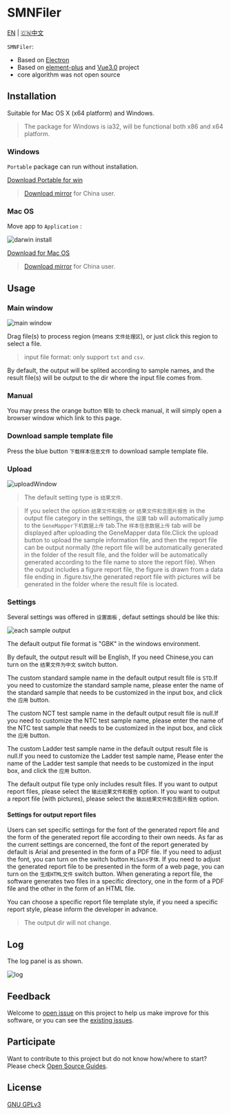 # SMNFiler

[EN](README.md) | [🇨🇳中文](README.CN.md)

`SMNFiler`:

- Based on [Electron](https://electronjs.org)
- Based on [element-plus](https://github.com/element-plus/element-plus) and [Vue3.0](https://github.com/vuejs/core) project
- core algorithm was not open source

## Installation

Suitable for Mac OS X (x64 platform) and Windows.

> The package for Windows is ia32, will be functional both x86 and x64 platform.

### Windows

`Portable` package can run without installation.

[Download Portable for win](https://github.com/NTLx/SMNFiler/releases/download/v0.7.0/SMNFiler.v0.7.0.Win_Portable.exe)

> [Download mirror](http://cloud.cubicise.com:10081/s/8GRKCowfwqoLji8) for China user.

### Mac OS

Move app to `Application` :

![darwin install](https://cdn.jsdelivr.net/gh/Letmeouted/PicGO/Pic/picture.png)

[Download for Mac OS](https://github.com/NTLx/SMNFiler/releases/download/v0.2.1/SMNFiler.v0.2.1.MacOS.dmg)

> [Download mirror](http://cloud.cubicise.com:10081/s/bxbwwpG6NwkaN76) for China user.

## Usage

### Main window

![main window](https://cdn.jsdelivr.net/gh/Letmeouted/PCPicture/Snipaste_2023-08-15_08-37-34.png)

Drag file(s) to process region (means `文件处理区`), or just click this region to select a file.

> input file format: only support `txt` and `csv`.

By default, the output will be splited according to sample names, and the result file(s) will be output to the dir where the input file comes from.

### Manual

You may press the orange button `帮助` to check manual, it will simply open a browser window which link to this page.

### Download sample template file

Press the blue button `下载样本信息文件` to download sample template file.

### Upload

![uploadWindow](https://cdn.jsdelivr.net/gh/Letmeouted/PCPicture/Snipaste_2023-08-15_10-18-32.png)

>The default setting type is `结果文件`.

>If you select the option `结果文件和报告` or `结果文件和含图片报告` in the output file category in the settings, the `设置` tab will automatically jump to the `GeneMapper下机数据上传` tab.The `样本信息数据上传` tab will be displayed after uploading the GeneMapper data file.Click the upload button to upload the sample information file, and then the report file can be output normally (the report file will be automatically generated in the folder of the result file, and the folder will be automatically generated according to the file name to store the report file). When the output includes a figure report file, the figure is drawn from a data file ending in .figure.tsv,the generated report file with pictures will be generated in the folder where the result file is located.

### Settings

Several settings was offered in `设置面板` , defaut settings should be like this:

![each sample output](https://cdn.jsdelivr.net/gh/Letmeouted/PCPicture/Snipaste_2023-09-08_09-59-40.png)

The default output file format is "GBK" in the windows environment.

By default, the output result will be English, If you need Chinese,you can turn on the `结果文件为中文` switch button.

The custom standard sample name in the default output result file is `STD`.If you need to customize the standard sample name, please enter the name of the standard sample that needs to be customized in the input box, and click the `应用` button.

The custom NCT test sample name in the default output result file is null.If you need to customize the NTC test sample name, please enter the name of the NTC test sample that needs to be customized in the input box, and click the `应用` button.

The custom Ladder test sample name in the default output result file is null.If you need to customize the Ladder test sample name, Please enter the name of the Ladder test sample that needs to be customized in the input box, and click the `应用` button.

The default output file type only includes result files. If you want to output report files, please select the `输出结果文件和报告` option. If you want to output a report file (with pictures), please select the `输出结果文件和含图片报告` option.

#### Settings for output report files

Users can set specific settings for the font of the generated report file and the form of the generated report file according to their own needs. As far as the current settings are concerned, the font of the report generated by default is Arial and presented in the form of a PDF file. If you need to adjust the font, you can turn on the switch button `MiSans字体`. If you need to adjust the generated report file to be presented in the form of a web page, you can turn on the `生成HTML文件` switch button. When generating a report file, the software generates two files in a specific directory, one in the form of a PDF file and the other in the form of an HTML file.

You can choose a specific report file template style, if you need a specific report style, please inform the developer in advance.

> The output dir will not change.

## Log

The log panel is as shown.

![log](https://cdn.jsdelivr.net/gh/Letmeouted/PCPicture/Snipaste_2023-08-15_10-23-20.png)

## Feedback

Welcome to [open issue](https://github.com/NTLx/SMNFiler/issues/new/choose) on this project to help us make improve for this software, or you can see the [existing issues](https://github.com/NTLx/SMNFiler/issues).

## Participate

Want to contribute to this project but do not know how/where to start? Please check [Open Source Guides](https://opensource.guide/).

## License

[GNU GPLv3](LICENSE.md)
